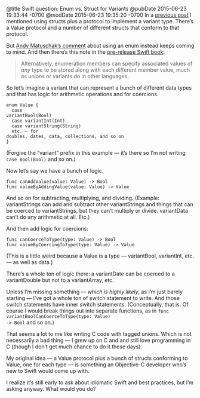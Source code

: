 @title Swift question: Enum vs. Struct for Variants
@pubDate 2015-06-23 19:33:44 -0700
@modDate 2015-06-23 19:35:20 -0700
In a <a href="http://inessential.com/2015/06/21/swift_protocols_question">previous post</a> I mentioned using structs plus a protocol to implement a variant type. There’s a Value protocol and a number of different structs that conform to that protocol.

But <a href="https://gist.github.com/andymatuschak/a40c4c699c0abdd704ce">Andy Matuschak’s comment</a> about using an enum instead keeps coming to mind. And then there’s this note in the <a href="https://itun.es/us/k5SW7.l">pre-release Swift book</a>:

> Alternatively, enumeration members can specify associated values of <em>any</em> type to be stored along with each different member value, much as unions or variants do in other languages.

So let’s imagine a variant that can represent a bunch of different data types and that has logic for arithmetic operations and for coercions.

<code>enum Value {</code><br />
<code>&nbsp;&nbsp;case variantBool(Bool)</code><br />
<code>&nbsp;&nbsp;case variantInt(Int)</code><br />
<code>&nbsp;&nbsp;case variantString(String)</code><br />
<code>&nbsp;&nbsp;etc. — for doubles, dates, data, collections, and so on</code><br />
<code>}</code>

(Forgive the “variant” prefix in this example — it’s there so I’m not writing `case Bool(Bool)` and so on.)

Now let’s say we have a bunch of logic.

<code>func canAddValue(value: Value) -> Bool</code><br />
<code>func valueByAddingValue&#8203;(value: Value) -> Value</code><br />

And so on for subtracting, multiplying, and dividing. (Example: variantStrings can add and subtract other variantStrings and things that can be coerced to variantStrings, but they can’t multiply or divide. variantData can’t do any arithmetic at all. Etc.)

And then add logic for coercions:

<code>func canCoerceToType&#8203;(type: Value) -> Bool</code><br />
<code>func valueByCoercingToType&#8203;(type: Value) -> Value</code>

(This is a little weird because a Value is a type — variantBool, variantInt, etc. — as well as data.)

There’s a whole ton of logic there: a variantDate can be coerced to a variantDouble but not to a variantArray, etc.

Unless I’m missing something — *which is highly likely*, as I’m just barely starting — I’ve got a whole ton of switch statement to write. And those switch statements have inner switch statements. (Conceptually, that is. Of course I would break things out into separate functions, as in <code>func variantBool&#8203;CanCoerceToType&#8203;(type: Value) -> Bool</code> and so on.)

That seems a lot to me like writing C code with tagged unions. Which is not necessarily a bad thing — I grew up on C and and still love programming in C (though I don’t get much chance to do it these days).

My original idea — a Value protocol plus a bunch of structs conforming to Value, one for each type — is something an Objective-C developer who’s new to Swift would come up with.

I realize it’s still early to ask about idiomatic Swift and best practices, but I’m asking anyway. What would you do?
